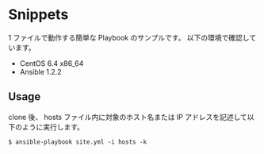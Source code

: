# Snippets

1 ファイルで動作する簡単な Playbook のサンプルです。
以下の環境で確認しています。

* CentOS 6.4 x86_64
* Ansible 1.2.2

## Usage

clone 後、 hosts ファイル内に対象のホスト名または IP アドレスを記述して以下のように実行します。

    $ ansible-playbook site.yml -i hosts -k

